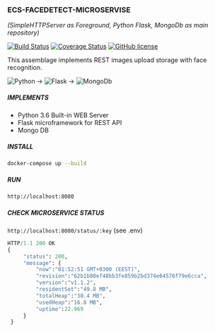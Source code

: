 ### ECS-FACEDETECT-MICROSERVISE
_(SimpleHTTPServer as Foreground, Python Flask, MongoDb as main repository)_

[![Build Status](https://travis-ci.org/stanislav-web/ecs-facedetect-microservice.svg?branch=master)](https://travis-ci.org/stanislav-web/ecs-facedetect-microservice/builds/286316998) [![Coverage Status](https://coveralls.io/repos/github/stanislav-web/ecs-facedetect-microservice/badge.svg?branch=master)](https://coveralls.io/github/stanislav-web/ecs-facedetect-microservice?branch=master) [![GitHub license](https://img.shields.io/badge/license-AGPL-blue.svg)](https://raw.githubusercontent.com/stanislav-web/ecs-facedetect-microservice/master/LICENSE)


This assemblage implements REST images upload storage with face recognition.

![Python](http://crowdtest.org/img/test-icons/python.png) &rightarrow; ![Flask](http://python-cloud.com/img/128px/flask.png) &rightarrow; ![MongoDb](https://download.asperasoft.com/download/docs/orchestrator/2.6.1/user_win/webhelp/images/plugin_MongodbOperation.png)

##### IMPLEMENTS
 - Python 3.6 Built-in WEB Server
 - Flask microframework for REST API
 - Mongo DB
 
##### INSTALL

```bash
docker-compose up --build
```

##### RUN
```bash
http://localhost:8080
```

##### CHECK MICROSERVICE STATUS
`http://localhost:8080/status/:key` (see .env)

```python
HTTP/1.1 200 OK
{
     "status": 200,
     "message": {
         "now":"01:52:51 GMT+0300 (EEST)",
         "revision":"62b1b88ef48bb3fe859b2bd374e64576f79e6cca",
         "version":"v1.1.2",
         "residentSet":"49.8 MB",
         "totalHeap":"30.4 MB",
         "usedHeap":"16.8 MB",
         "uptime":22.969
     }
 }
```